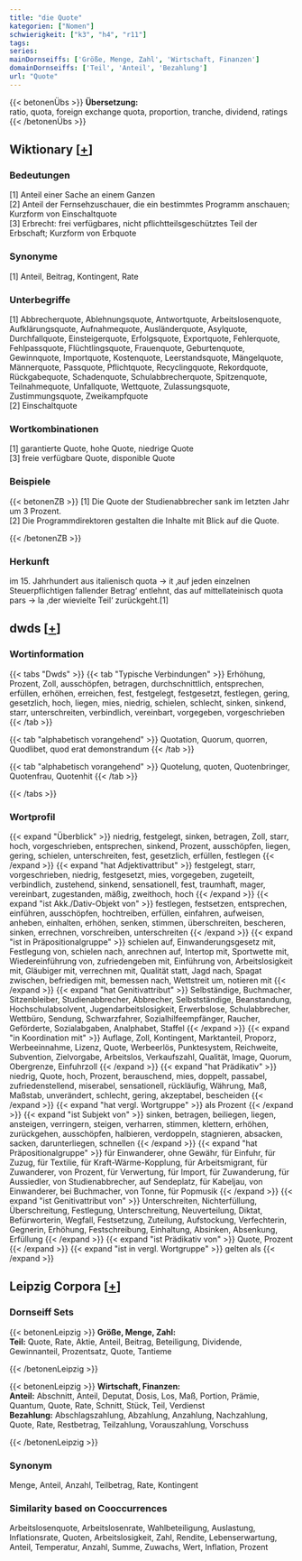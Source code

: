 ```yaml
---
title: "die Quote"
kategorien: ["Nomen"]
schwierigkeit: ["k3", "h4", "r11"]
tags:
series:
mainDornseiffs: ['Größe, Menge, Zahl', 'Wirtschaft, Finanzen']
domainDornseiffs: ['Teil', 'Anteil', 'Bezahlung']
url: "Quote"
---
```


{{< betonenÜbs >}}
**Übersetzung:**  
ratio, quota, foreign exchange quota, proportion, tranche, dividend, ratings  
{{< /betonenÜbs >}}

## Wiktionary [[+](https://de.wiktionary.org/wiki/Quote)]

### Bedeutungen
[1] Anteil einer Sache an einem Ganzen  
[2] Anteil der Fernsehzuschauer, die ein bestimmtes Programm anschauen; Kurzform von Einschaltquote  
[3] Erbrecht: frei verfügbares, nicht pflichtteilsgeschütztes Teil der Erbschaft; Kurzform von Erbquote  

### Synonyme
[1] Anteil, Beitrag, Kontingent, Rate  

### Unterbegriffe
[1] Abbrecherquote, Ablehnungsquote, Antwortquote, Arbeitslosenquote, Aufklärungsquote, Aufnahmequote, Ausländerquote, Asylquote, Durchfallquote, Einsteigerquote, Erfolgsquote, Exportquote, Fehlerquote, Fehlpassquote, Flüchtlingsquote, Frauenquote, Geburtenquote, Gewinnquote, Importquote, Kostenquote, Leerstandsquote, Mängelquote, Männerquote, Passquote, Pflichtquote, Recyclingquote, Rekordquote, Rückgabequote, Schadenquote, Schulabbrecherquote, Spitzenquote, Teilnahmequote, Unfallquote, Wettquote, Zulassungsquote, Zustimmungsquote, Zweikampfquote  
[2] Einschaltquote  

### Wortkombinationen
[1] garantierte Quote, hohe Quote, niedrige Quote  
[3] freie verfügbare Quote, disponible Quote  

### Beispiele
{{< betonenZB >}}
[1] Die Quote der Studienabbrecher sank im letzten Jahr um 3 Prozent.  
[2] Die Programmdirektoren gestalten die Inhalte mit Blick auf die Quote.  

{{< /betonenZB >}}
### Herkunft
im 15. Jahrhundert aus italienisch quota → it ‚auf jeden einzelnen Steuerpflichtigen fallender Betrag‘ entlehnt, das auf mittellateinisch quota pars → la ‚der wievielte Teil‘ zurückgeht.[1]  



## dwds [[+](https://www.dwds.de/wb/Quote)]

### Wortinformation
{{< tabs "Dwds" >}}
{{< tab "Typische Verbindungen" >}}
Erhöhung, Prozent, Zoll, ausschöpfen, betragen, durchschnittlich, entsprechen, erfüllen, erhöhen, erreichen, fest, festgelegt, festgesetzt, festlegen, gering, gesetzlich, hoch, liegen, mies, niedrig, schielen, schlecht, sinken, sinkend, starr, unterschreiten, verbindlich, vereinbart, vorgegeben, vorgeschrieben
{{< /tab >}}

{{< tab "alphabetisch vorangehend" >}}
Quotation, Quorum, quorren, Quodlibet, quod erat demonstrandum
{{< /tab >}}

{{< tab "alphabetisch vorangehend" >}}
Quotelung, quoten, Quotenbringer, Quotenfrau, Quotenhit
{{< /tab >}}

{{< /tabs >}}

### Wortprofil
{{< expand "Überblick" >}} niedrig, festgelegt, sinken, betragen, Zoll, starr, hoch, vorgeschrieben, entsprechen, sinkend, Prozent, ausschöpfen, liegen, gering, schielen, unterschreiten, fest, gesetzlich, erfüllen, festlegen {{< /expand >}}
{{< expand "hat Adjektivattribut" >}} festgelegt, starr, vorgeschrieben, niedrig, festgesetzt, mies, vorgegeben, zugeteilt, verbindlich, zustehend, sinkend, sensationell, fest, traumhaft, mager, vereinbart, zugestanden, mäßig, zweithoch, hoch {{< /expand >}}
{{< expand "ist Akk./Dativ-Objekt von" >}} festlegen, festsetzen, entsprechen, einführen, ausschöpfen, hochtreiben, erfüllen, einfahren, aufweisen, anheben, einhalten, erhöhen, senken, stimmen, überschreiten, bescheren, sinken, errechnen, vorschreiben, unterschreiten {{< /expand >}}
{{< expand "ist in Präpositionalgruppe" >}} schielen auf, Einwanderungsgesetz mit, Festlegung von, schielen nach, anrechnen auf, Intertop mit, Sportwette mit, Wiedereinführung von, zufriedengeben mit, Einführung von, Arbeitslosigkeit mit, Gläubiger mit, verrechnen mit, Qualität statt, Jagd nach, Spagat zwischen, befriedigen mit, bemessen nach, Wettstreit um, notieren mit {{< /expand >}}
{{< expand "hat Genitivattribut" >}} Selbständige, Buchmacher, Sitzenbleiber, Studienabbrecher, Abbrecher, Selbstständige, Beanstandung, Hochschulabsolvent, Jugendarbeitslosigkeit, Erwerbslose, Schulabbrecher, Wettbüro, Sendung, Schwarzfahrer, Sozialhilfeempfänger, Raucher, Geförderte, Sozialabgaben, Analphabet, Staffel {{< /expand >}}
{{< expand "in Koordination mit" >}} Auflage, Zoll, Kontingent, Marktanteil, Proporz, Werbeeinnahme, Lizenz, Quote, Werbeerlös, Punktesystem, Reichweite, Subvention, Zielvorgabe, Arbeitslos, Verkaufszahl, Qualität, Image, Quorum, Obergrenze, Einfuhrzoll {{< /expand >}}
{{< expand "hat Prädikativ" >}} niedrig, Quote, hoch, Prozent, berauschend, mies, doppelt, passabel, zufriedenstellend, miserabel, sensationell, rückläufig, Währung, Maß, Maßstab, unverändert, schlecht, gering, akzeptabel, bescheiden {{< /expand >}}
{{< expand "hat vergl. Wortgruppe" >}} als Prozent {{< /expand >}}
{{< expand "ist Subjekt von" >}} sinken, betragen, beiliegen, liegen, ansteigen, verringern, steigen, verharren, stimmen, klettern, erhöhen, zurückgehen, ausschöpfen, halbieren, verdoppeln, stagnieren, absacken, sacken, darunterliegen, schnellen {{< /expand >}}
{{< expand "hat Präpositionalgruppe" >}} für Einwanderer, ohne Gewähr, für Einfuhr, für Zuzug, für Textilie, für Kraft-Wärme-Kopplung, für Arbeitsmigrant, für Zuwanderer, von Prozent, für Verwertung, für Import, für Zuwanderung, für Aussiedler, von Studienabbrecher, auf Sendeplatz, für Kabeljau, von Einwanderer, bei Buchmacher, von Tonne, für Popmusik {{< /expand >}}
{{< expand "ist Genitivattribut von" >}} Unterschreiten, Nichterfüllung, Überschreitung, Festlegung, Unterschreitung, Neuverteilung, Diktat, Befürworterin, Wegfall, Festsetzung, Zuteilung, Aufstockung, Verfechterin, Gegnerin, Erhöhung, Festschreibung, Einhaltung, Absinken, Absenkung, Erfüllung {{< /expand >}}
{{< expand "ist Prädikativ von" >}} Quote, Prozent {{< /expand >}}
{{< expand "ist in vergl. Wortgruppe" >}} gelten als {{< /expand >}}

## Leipzig Corpora [[+](https://corpora.uni-leipzig.de/en/res?word=Quote&corpusId=deu_newscrawl-public_2018)]

### Dornseiff Sets
{{< betonenLeipzig >}}
**Größe, Menge, Zahl:**  
**Teil:** Quote, Rate, Aktie, Anteil, Beitrag, Beteiligung, Dividende, Gewinnanteil, Prozentsatz, Quote, Tantieme  

{{< /betonenLeipzig >}}


{{< betonenLeipzig >}}
**Wirtschaft, Finanzen:**  
**Anteil:** Abschnitt, Anteil, Deputat, Dosis, Los, Maß, Portion, Prämie, Quantum, Quote, Rate, Schnitt, Stück, Teil, Verdienst  
**Bezahlung:** Abschlagszahlung, Abzahlung, Anzahlung, Nachzahlung, Quote, Rate, Restbetrag, Teilzahlung, Vorauszahlung, Vorschuss  

{{< /betonenLeipzig >}}

### Synonym
Menge, Anteil, Anzahl, Teilbetrag, Rate, Kontingent


### Similarity based on Cooccurrences
Arbeitslosenquote, Arbeitslosenrate, Wahlbeteiligung, Auslastung, Inflationsrate, Quoten, Arbeitslosigkeit, Zahl, Rendite, Lebenserwartung, Anteil, Temperatur, Anzahl, Summe, Zuwachs, Wert, Inflation, Prozent

